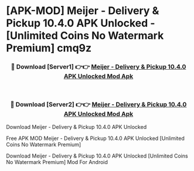 # [APK-MOD] Meijer - Delivery & Pickup 10.4.0 APK Unlocked - [Unlimited Coins No Watermark Premium] cmq9z



<div align="center">
<h3>🔴 Download [Server1] 👉👉 <a href="https://momento.my/?title=Meijer_-_Delivery_&_Pickup_10.4.0_APK_Unlocked">Meijer - Delivery & Pickup 10.4.0 APK Unlocked Mod Apk</a></h3><br>

<h3>🔴 Download [Server2] 👉👉 <a href="https://momento.my/?title=Meijer_-_Delivery_&_Pickup_10.4.0_APK_Unlocked">Meijer - Delivery & Pickup 10.4.0 APK Unlocked Mod Apk</a></h3>
</div>



Download Meijer - Delivery & Pickup 10.4.0 APK Unlocked 

Free APK MOD Meijer - Delivery & Pickup 10.4.0 APK Unlocked [Unlimited Coins No Watermark Premium]

Download Meijer - Delivery & Pickup 10.4.0 APK Unlocked [Unlimited Coins No Watermark Premium] Mod For Android
